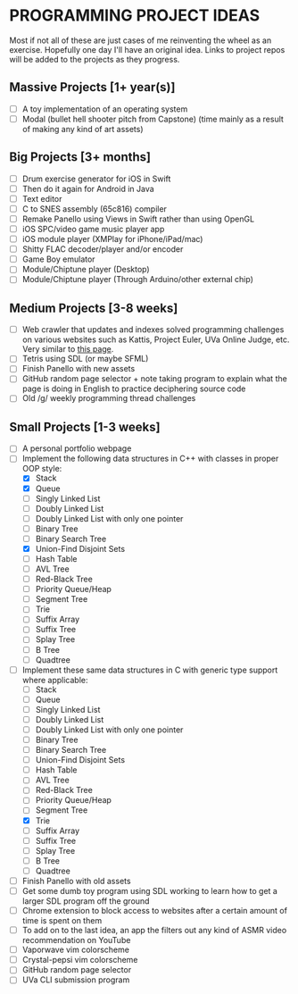 # PROGRAMMING PROJECT IDEAS

Most if not all of these are just cases of me reinventing the wheel as an exercise. Hopefully one day I'll have an original idea. Links to project repos will be added to the projects as they progress.

## Massive Projects [1+ year(s)]
* [ ] A toy implementation of an operating system
* [ ] Modal (bullet hell shooter pitch from Capstone) (time mainly as a result of making any kind of art assets)

## Big Projects [3+ months]
* [ ] Drum exercise generator for iOS in Swift
* [ ] Then do it again for Android in Java
* [ ] Text editor 
* [ ] C to SNES assembly (65c816) compiler
* [ ] Remake Panello using Views in Swift rather than using OpenGL
* [ ] iOS SPC/video game music player app
* [ ] iOS module player (XMPlay for iPhone/iPad/mac)
* [ ] Shitty FLAC decoder/player and/or encoder
* [ ] Game Boy emulator
* [ ] Module/Chiptune player (Desktop)
* [ ] Module/Chiptune player (Through Arduino/other external chip)

## Medium Projects [3-8 weeks]
* [ ] Web crawler that updates and indexes solved programming challenges on various websites such as Kattis, Project Euler, UVa Online Judge, etc. Very similar to [this page](https://algo.is/solved-problems/).
* [ ] Tetris using SDL (or maybe SFML)
* [ ] Finish Panello with new assets
* [ ] GitHub random page selector + note taking program to explain what the page is doing in English to practice deciphering source code
* [ ] Old /g/ weekly programming thread challenges

## Small Projects [1-3 weeks]
* [ ] A personal portfolio webpage
* [ ] Implement the following data structures in C++ with classes in proper OOP style:
	* [x] Stack
	* [x] Queue
	* [ ] Singly Linked List
	* [ ] Doubly Linked List
	* [ ] Doubly Linked List with only one pointer
	* [ ] Binary Tree
	* [ ] Binary Search Tree
	* [x] Union-Find Disjoint Sets
	* [ ] Hash Table
	* [ ] AVL Tree
	* [ ] Red-Black Tree
	* [ ] Priority Queue/Heap
	* [ ] Segment Tree
	* [ ] Trie
	* [ ] Suffix Array
	* [ ] Suffix Tree
	* [ ] Splay Tree
	* [ ] B Tree
	* [ ] Quadtree
* [ ] Implement these same data structures in C with generic type support where applicable:
	* [ ] Stack
	* [ ] Queue
	* [ ] Singly Linked List
	* [ ] Doubly Linked List
	* [ ] Doubly Linked List with only one pointer
	* [ ] Binary Tree
	* [ ] Binary Search Tree
	* [ ] Union-Find Disjoint Sets
	* [ ] Hash Table
	* [ ] AVL Tree
	* [ ] Red-Black Tree
	* [ ] Priority Queue/Heap
	* [ ] Segment Tree
	* [x] Trie
	* [ ] Suffix Array
	* [ ] Suffix Tree
	* [ ] Splay Tree
	* [ ] B Tree
	* [ ] Quadtree
* [ ] Finish Panello with old assets
* [ ] Get some dumb toy program using SDL working to learn how to get a larger SDL program off the ground
* [ ] Chrome extension to block access to websites after a certain amount of time is spent on them
* [ ] To add on to the last idea, an app the filters out any kind of ASMR video recommendation on YouTube
* [ ] Vaporwave vim colorscheme
* [ ] Crystal-pepsi vim colorscheme
* [ ] GitHub random page selector
* [ ] UVa CLI submission program
